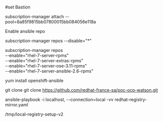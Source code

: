 
#set Bastion 

subscription-manager attach --pool=8a85f9815bb07800015bb084056e118a

Enable ansible repo

subscription-manager repos --disable="*"

subscription-manager repos \
    --enable="rhel-7-server-rpms" \
    --enable="rhel-7-server-extras-rpms" \
    --enable="rhel-7-server-ose-3.11-rpms" \
    --enable="rhel-7-server-ansible-2.6-rpms"

yum install openshift-ansible


git clone git clone https://github.com/redhat-france-sa/poc-ocp-watson.git 

ansible-playbook -i localhost, --connection=local -vv redhat-registry-mirror.yaml

/tmp/local-registry-setup-v2 